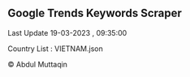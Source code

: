 

## Google Trends Keywords Scraper 
 
Last Update 19-03-2023 , 09:35:00

Country List :
VIETNAM.json



© Abdul Muttaqin 
